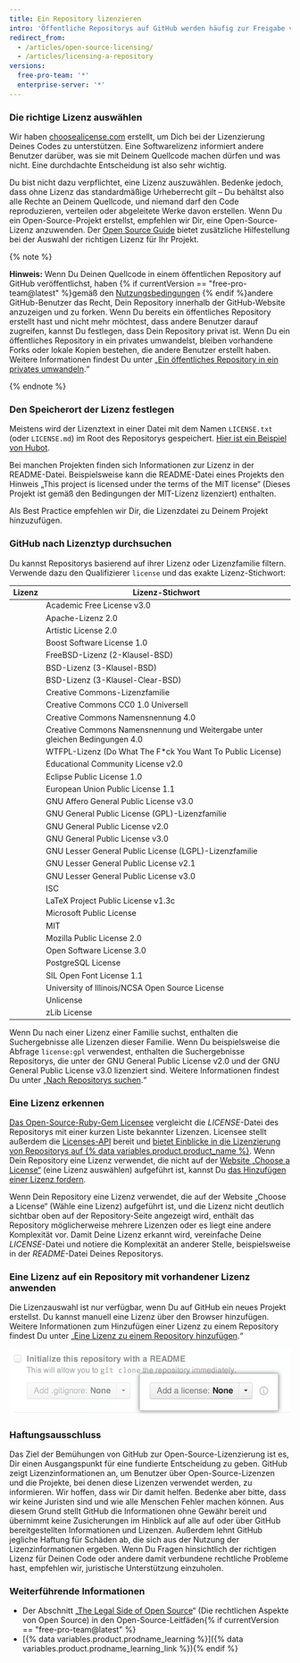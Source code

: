 ```yaml
---
title: Ein Repository lizenzieren
intro: 'Öffentliche Repositorys auf GitHub werden häufig zur Freigabe von Open-Source-Software genutzt. Damit Dein Repository wirklich Open Source ist, musst Du es lizenzieren, damit andere die Software kostenlos nutzen, verändern und verteilen können.'
redirect_from:
  - /articles/open-source-licensing/
  - /articles/licensing-a-repository
versions:
  free-pro-team: '*'
  enterprise-server: '*'
---
```


### Die richtige Lizenz auswählen

Wir haben [choosealicense.com](http://choosealicense.com) erstellt, um Dich bei der Lizenzierung Deines Codes zu unterstützen. Eine Softwarelizenz informiert andere Benutzer darüber, was sie mit Deinem Quellcode machen dürfen und was nicht. Eine durchdachte Entscheidung ist also sehr wichtig.

Du bist nicht dazu verpflichtet, eine Lizenz auszuwählen. Bedenke jedoch, dass ohne Lizenz das standardmäßige Urheberrecht gilt – Du behältst also alle Rechte an Deinem Quellcode, und niemand darf den Code reproduzieren, verteilen oder abgeleitete Werke davon erstellen. Wenn Du ein Open-Source-Projekt erstellst, empfehlen wir Dir, eine Open-Source-Lizenz anzuwenden. Der [Open Source Guide](https://opensource.guide/legal/#which-open-source-license-is-appropriate-for-my-project) bietet zusätzliche Hilfestellung bei der Auswahl der richtigen Lizenz für Ihr Projekt.

{% note %}

**Hinweis:** Wenn Du Deinen Quellcode in einem öffentlichen Repository auf GitHub veröffentlichst, haben {% if currentVersion == "free-pro-team@latest" %}gemäß den [Nutzungsbedingungen](/articles/github-terms-of-service) {% endif %}andere GitHub-Benutzer das Recht, Dein Repository innerhalb der GitHub-Website anzuzeigen und zu forken. Wenn Du bereits ein öffentliches Repository erstellt hast und nicht mehr möchtest, dass andere Benutzer darauf zugreifen, kannst Du festlegen, dass Dein Repository privat ist. Wenn Du ein öffentliches Repository in ein privates umwandelst, bleiben vorhandene Forks oder lokale Kopien bestehen, die andere Benutzer erstellt haben. Weitere Informationen findest Du unter „[Ein öffentliches Repository in ein privates umwandeln](/articles/making-a-public-repository-private).“

{% endnote %}

### Den Speicherort der Lizenz festlegen

Meistens wird der Lizenztext in einer Datei mit dem Namen `LICENSE.txt` (oder `LICENSE.md`) im Root des Repositorys gespeichert. [Hier ist ein Beispiel von Hubot](https://github.com/github/hubot/blob/master/LICENSE.md).

Bei manchen Projekten finden sich Informationen zur Lizenz in der README-Datei. Beispielsweise kann die README-Datei eines Projekts den Hinweis „This project is licensed under the terms of the MIT license“ (Dieses Projekt ist gemäß den Bedingungen der MIT-Lizenz lizenziert) enthalten.

Als Best Practice empfehlen wir Dir, die Lizenzdatei zu Deinem Projekt hinzuzufügen.

### GitHub nach Lizenztyp durchsuchen

Du kannst Repositorys basierend auf ihrer Lizenz oder Lizenzfamilie filtern. Verwende dazu den Qualifizierer `license` und das exakte Lizenz-Stichwort:

| Lizenz | Lizenz-Stichwort                                                                              |
| ------ | --------------------------------------------------------------------------------------------- |
|        | Academic Free License v3.0 | `afl-3.0`                                                        |
|        | Apache-Lizenz 2.0 | `apache-2.0`                                                              |
|        | Artistic License 2.0 | `artistic-2.0`                                                         |
|        | Boost Software License 1.0 | `bsl-1.0`                                                        |
|        | FreeBSD-Lizenz (2-Klausel-BSD) | `bsd-2-clause`                                               |
|        | BSD-Lizenz (3-Klausel-BSD) | `bsd-3-clause`                                                   |
|        | BSD-Lizenz (3-Klausel-Clear-BSD) | `bsd-3-clause-clear`                                       |
|        | Creative Commons-Lizenzfamilie | `cc`                                                         |
|        | Creative Commons CC0 1.0 Universell | `cc0-1.0`                                               |
|        | Creative Commons Namensnennung 4.0 | `cc-by-4.0`                                              |
|        | Creative Commons Namensnennung und Weitergabe unter gleichen Bedingungen 4.0 | `cc-by-sa-4.0` |
|        | WTFPL-Lizenz (Do What The F*ck You Want To Public License) | `wtfpl`                          |
|        | Educational Community License v2.0 | `ecl-2.0`                                                |
|        | Eclipse Public License 1.0 | `epl-1.0`                                                        |
|        | European Union Public License 1.1 | `eupl-1.1`                                                |
|        | GNU Affero General Public License v3.0 | `agpl-3.0`                                           |
|        | GNU General Public License (GPL)-Lizenzfamilie | `gpl`                                        |
|        | GNU General Public License v2.0 | `gpl-2.0`                                                   |
|        | GNU General Public License v3.0 | `gpl-3.0`                                                   |
|        | GNU Lesser General Public License (LGPL)-Lizenzfamilie | `lgpl`                               |
|        | GNU Lesser General Public License v2.1 | `lgpl-2.1`                                           |
|        | GNU Lesser General Public License v3.0 | `lgpl-3.0`                                           |
|        | ISC | `isc`                                                                                   |
|        | LaTeX Project Public License v1.3c | `lppl-1.3c`                                              |
|        | Microsoft Public License | `ms-pl`                                                            |
|        | MIT | `mit`                                                                                   |
|        | Mozilla Public License 2.0 | `mpl-2.0`                                                        |
|        | Open Software License 3.0 | `osl-3.0`                                                         |
|        | PostgreSQL License | `postgresql`                                                             |
|        | SIL Open Font License 1.1 | `ofl-1.1`                                                         |
|        | University of Illinois/NCSA Open Source License | `ncsa`                                      |
|        | Unlicense | `unlicense`                                                                       |
|        | zLib License | `zlib`                                                                         |

Wenn Du nach einer Lizenz einer Familie suchst, enthalten die Suchergebnisse alle Lizenzen dieser Familie. Wenn Du beispielsweise die Abfrage `license:gpl` verwendest, enthalten die Suchergebnisse Repositorys, die unter der GNU General Public License v2.0 und der GNU General Public License v3.0 lizenziert sind. Weitere Informationen findest Du unter „[Nach Repositorys suchen](/articles/searching-for-repositories/#search-by-license).“

### Eine Lizenz erkennen

[Das Open-Source-Ruby-Gem Licensee](https://github.com/benbalter/licensee) vergleicht die *LICENSE*-Datei des Repositorys mit einer kurzen Liste bekannter Lizenzen. Licensee stellt außerdem die [Licenses-API](/v3/licenses/) bereit und [bietet Einblicke in die Lizenzierung von Repositorys auf {% data variables.product.product_name %}](https://github.com/blog/1964-open-source-license-usage-on-github-com). Wenn Dein Repository eine Lizenz verwendet, die nicht auf der [Website „Choose a License“](http://choosealicense.com/appendix/) (eine Lizenz auswählen) aufgeführt ist, kannst Du [das Hinzufügen einer Lizenz fordern](https://github.com/github/choosealicense.com/blob/gh-pages/CONTRIBUTING.md#adding-a-license).

Wenn Dein Repository eine Lizenz verwendet, die auf der Website „Choose a License“ (Wähle eine Lizenz) aufgeführt ist, und die Lizenz nicht deutlich sichtbar oben auf der Repository-Seite angezeigt wird, enthält das Repository möglicherweise mehrere Lizenzen oder es liegt eine andere Komplexität vor. Damit Deine Lizenz erkannt wird, vereinfache Deine *LICENSE*-Datei und notiere die Komplexität an anderer Stelle, beispielsweise in der *README*-Datei Deines Repositorys.

### Eine Lizenz auf ein Repository mit vorhandener Lizenz anwenden

Die Lizenzauswahl ist nur verfügbar, wenn Du auf GitHub ein neues Projekt erstellst. Du kannst manuell eine Lizenz über den Browser hinzufügen. Weitere Informationen zum Hinzufügen einer Lizenz zu einem Repository findest Du unter „[Eine Lizenz zu einem Repository hinzufügen](/articles/adding-a-license-to-a-repository).“

![Screenshot der Lizenzauswahl auf GitHub.com](/assets/images/help/repository/repository-license-picker.png)

### Haftungsausschluss

Das Ziel der Bemühungen von GitHub zur Open-Source-Lizenzierung ist es, Dir einen Ausgangspunkt für eine fundierte Entscheidung zu geben. GitHub zeigt Lizenzinformationen an, um Benutzer über Open-Source-Lizenzen und die Projekte, bei denen diese Lizenzen verwendet werden, zu informieren. Wir hoffen, dass wir Dir damit helfen. Bedenke aber bitte, dass wir keine Juristen sind und wie alle Menschen Fehler machen können. Aus diesem Grund stellt GitHub die Informationen ohne Gewähr bereit und übernimmt keine Zusicherungen im Hinblick auf alle auf oder über GitHub bereitgestellten Informationen und Lizenzen. Außerdem lehnt GitHub jegliche Haftung für Schäden ab, die sich aus der Nutzung der Lizenzinformationen ergeben. Wenn Du Fragen hinsichtlich der richtigen Lizenz für Deinen Code oder andere damit verbundene rechtliche Probleme hast, empfehlen wir, juristische Unterstützung einzuholen.

### Weiterführende Informationen

- Der Abschnitt „[The Legal Side of Open Source](https://opensource.guide/legal/)“ (Die rechtlichen Aspekte von Open Source) in den Open-Source-Leitfäden{% if currentVersion == "free-pro-team@latest" %}
- [{% data variables.product.prodname_learning %}]({% data variables.product.prodname_learning_link %}){% endif %}
